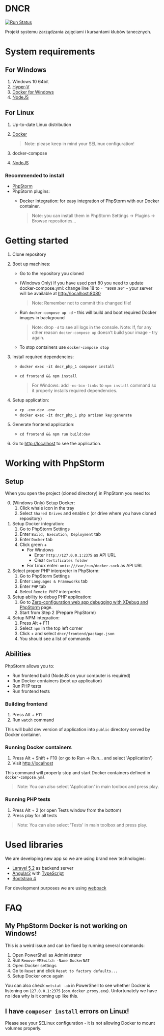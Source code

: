 # DNCR

[![Run Status](https://api.shippable.com/projects/5790eff23be4f4faa56d6dae/badge?branch=master)](https://app.shippable.com/projects/5790eff23be4f4faa56d6dae) 

Projekt systemu zarządzania zajęciami i kursantami klubów tanecznych.

# System requirements

## For Windows
1. Windows 10 64bit
2. [Hyper-V](https://msdn.microsoft.com/en-us/virtualization/hyperv_on_windows/quick_start/walkthrough_install)
3. [Docker for Windows](https://www.docker.com/products/docker#/windows)
4. [NodeJS](https://nodejs.org/en/download/current/)

## For Linux
1. Up-to-date Linux distribution
2. [Docker](https://www.docker.com/products/docker#/linux)

    > Note: please keep in mind your SELinux configuration!
    
3. docker-compose
4. [NodeJS](https://nodejs.org/en/download/current/)

### Recommended to install

* [PhpStorm](https://www.jetbrains.com/phpstorm/download/)
* PhpStorm plugins:
    * Docker Integration: for easy integration of PhpStorm with our Docker container.
    
        > Note: you can install them in PhpStorm Settings -> Plugins -> Browse repositories...

# Getting started

1. Clone repository
2. Boot up machines: 
    * Go to the repository you cloned
    * (Windows Only) If you have used port 80 you need to update docker-compose.yml: change line 18 to `- "8080:80"` - your server will be available at [http://localhost:8080](http://localhost:8080)
    
        > Note: Remember not to commit this changed file!
    
    * Run `docker-compose up -d` - this will build and boot required Docker images in background
    
        > Note: drop `-d` to see all logs in the console.
        > Note: If, for any other reason `docker-compose up` doesn't build your image - try again.
    
    * To stop containers use `docker-compose stop`
3. Install required dependencies:
    * `docker exec -it dncr_php_1 composer install`
    * `cd frontend && npm install`
    
        > For Windows: add `-no-bin-links` to `npm install` command so it properly installs required dependencies.

4. Setup application:
    * `cp .env.dev .env`
    * `docker exec -it dncr_php_1 php artisan key:generate`
5. Generate frontend application:
    * `cd frontend && npm run build:dev`
6. Go to [http://localhost](http://localhost) to see the application.

# Working with PhpStorm

## Setup

When you open the project (cloned directory) in PhpStorm you need to:

0. (Windows Only) Setup Docker:
    1. Click whale icon in the tray
    2. Select `Shared Drives` and enable `C` (or drive where you have cloned repository)
1. Setup Docker integration:
    1. Go to PhpStorm Settings
    2. Enter `Build, Execution, Deployment` tab
    3. Enter `Docker` tab
    4. Click green +
        * For Windows 
            * Enter `http://127.0.0.1:2375` as API URL
            * Clear `Certificates folder`
        * For Linux enter: `unix:///var/run/docker.sock` as API URL
2. Select proper PHP interpreter in PhpStorm:
    1. Go to PhpStorm Settings
    2. Enter `Languages & Frameworks` tab
    3. Enter `PHP` tab
    4. Select `Remote PHP7` interpreter.
3. Setup ability to debug PHP application:
    1. Go to [Zero-configuration web app debugging with XDebug and PhpStorm](https://confluence.jetbrains.com/display/PhpStorm/Zero-configuration+Web+Application+Debugging+with+Xdebug+and+PhpStorm) page.
    2. Start from Step 2 (Prepare PhpStorm)
4. Setup NPM integration:
    1. Press Alt + F11
    2. Select `npm` in the top left corner
    3. Click + and select `dncr/frontend/package.json`
    4. You should see a list of commands

## Abilities

PhpStorm allows you to:

* Run frontend build (NodeJS on your computer is required)
* Run Docker containers (boot up application)
* Run PHP tests
* Run frontend tests

### Building frontend

1. Press Alt + F11
2. Run `watch` command

This will build dev version of application into `public` directory served by Docker container.

### Running Docker containers

1. Press Alt + Shift + F10 (or go to Run -> Run... and select 'Application')
2. Visit [http://localhost](http://localhost)

This command will properly stop and start Docker containers defined in `docker-compose.yml`

> Note: You can also select 'Application' in main toolbox and press play.

### Running PHP tests

1. Press Alt + 2 (or open Tests window from the bottom)
2. Press play for all tests

> Note: You can also select 'Tests' in main toolbox and press play.

# Used libraries

We are developing new app so we are using brand new technologies:

* [Laravel 5.2](https://laravel.com/docs/5.2/quickstart) as backend server
* [Angular2](https://angular.io/docs/ts/latest/quickstart.html) with [TypeScript](https://www.typescriptlang.org/docs/tutorial.html)
* [Bootstrap 4](http://v4-alpha.getbootstrap.com/getting-started/introduction/)
 
For development purposes we are using [webpack](https://webpack.github.io/)

# FAQ

## My PhpStorm Docker is not working on Windows!

This is a weird issue and can be fixed by running several commands:
1. Open PowerShell as Administrator
2. Run `Remove-VMSwitch -Name DockerNAT`
3. Open Docker settings
4. Go to `Reset` and click `Reset to factory defaults...`
5. Setup Docker once again

You can also check `netstat -ab` in PowerShell to see whether Docker is listening on `127.0.0.1:2375` (`com.docker.proxy.exe`).
Unfortunately we have no idea why is it coming up like this.

## I have `composer install` errors on Linux!

Please see your SELinux configuration - it is not allowing Docker to mount volumes properly.

